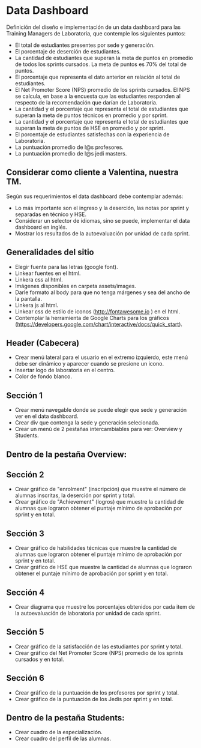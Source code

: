 # Data Dashboard

Definición del diseño e implementación de un data dashboard para las Training Managers de Laboratoria, que contemple los siguientes puntos:
 + El total de estudiantes presentes por sede y generación.
 + El porcentaje de deserción de estudiantes.
 + La cantidad de estudiantes que superan la meta de puntos en promedio de todos los sprints cursados. La meta de puntos es 70% del   total de puntos.
 + El porcentaje que representa el dato anterior en relación al total de estudiantes.
 + El Net Promoter Score (NPS) promedio de los sprints cursados. El NPS se calcula, en base a la encuesta que las estudiantes responden al respecto de la recomendación que darían de Laboratoria.
 + La cantidad y el porcentaje que representa el total de estudiantes que superan la meta de puntos técnicos en promedio y por sprint.
 + La cantidad y el porcentaje que representa el total de estudiantes que superan la meta de puntos de HSE en promedio y por sprint.
 + El porcentaje de estudiantes satisfechas con la experiencia de Laboratoria.
 + La puntuación promedio de l@s profesores.
 + La puntuación promedio de l@s jedi masters.
 
## Considerar como cliente a Valentina, nuestra TM.
 Según sus requerimientos el data dashboard debe contemplar además:
 + Lo más importante son el ingreso y la deserción, las notas por sprint y separadas en técnico y HSE.
 + Considerar un selector de idiomas, sino se puede, implementar el data dashboard en inglés.
 + Mostrar los resultados de la autoevaluación por unidad de cada sprint.

## Generalidades del sitio
+ Elegir fuente para las letras (google font).
+ Linkear fuentes en el html.
+ Linkera css al html.
+ Imágenes disponibles en carpeta assets/images.
+ Darle formato al body para que no tenga márgenes y sea del ancho de la pantalla.
+ Linkera js al html.
+ Linkear css de estilo de iconos (http://fontawesome.io ) en el html.
+ Contemplar la herramienta de Google Charts para los gráficos (https://developers.google.com/chart/interactive/docs/quick_start).

## Header (Cabecera)

+ Crear menú lateral para el usuario en el extremo izquierdo, este menú debe ser dinámico y aparecer cuando se presione un icono.
+ Insertar logo de laboratoria en el centro.
+ Color de fondo blanco.

## Sección 1

+ Crear menú navegable donde se puede elegir que sede y generación ver en el data dashboard.
+ Crear div que contenga la sede y generación selecionada.
+ Crear un menú de 2 pestañas intercambiables para ver: Overview y Students.

## Dentro de la pestaña Overview:
## Sección 2

+ Crear gráfico de "enrolment" (inscripción) que muestre el número de alumnas inscritas, la deserción por sprint y total.
+ Crear gráfico de "Achievement" (logros) que muestre la cantidad de alumnas que lograron obtener el puntaje mínimo de aprobación por sprint y en total.

## Sección 3

+ Crear gráfico de habilidades técnicas que muestre la cantidad de alumnas que lograron obtener el puntaje mínimo de aprobación por sprint y en total.
+ Crear gráfico de HSE que muestre la cantidad de alumnas que lograron obtener el puntaje mínimo de aprobación por sprint y en total.

## Sección 4

+ Crear diagrama que muestre los porcentajes obtenidos por cada item de la autoevaluación de laboratoria por unidad de cada sprint.

## Sección 5

+ Crear gráfico de la satisfacción de las estudiantes por sprint y total.
+ Crear gráfico del Net Promoter Score (NPS) promedio de los sprints cursados y en total.

## Sección 6

+ Crear gráfico de la puntuación de los profesores por sprint y total.
+ Crear gráfico de la puntuación de los Jedis por sprint y en total.

## Dentro de la pestaña Students:

+ Crear cuadro de la especialización.
+ Crear cuadro del perfil de las alumnas.

